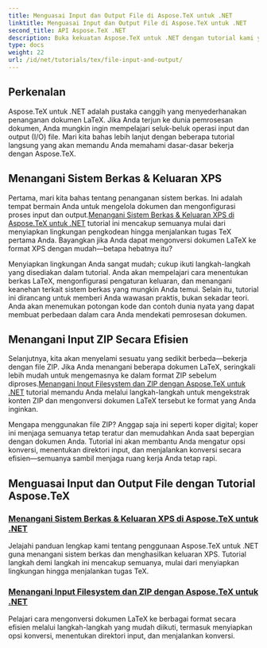 ```yaml
---
title: Menguasai Input dan Output File di Aspose.TeX untuk .NET
linktitle: Menguasai Input dan Output File di Aspose.TeX untuk .NET
second_title: API Aspose.TeX .NET
description: Buka kekuatan Aspose.TeX untuk .NET dengan tutorial kami yang mudah diikuti tentang input/output file dan pembuatan XPS untuk pemrosesan dokumen yang lancar.
type: docs
weight: 22
url: /id/net/tutorials/tex/file-input-and-output/
---
```

## Perkenalan

Aspose.TeX untuk .NET adalah pustaka canggih yang menyederhanakan penanganan dokumen LaTeX. Jika Anda terjun ke dunia pemrosesan dokumen, Anda mungkin ingin mempelajari seluk-beluk operasi input dan output (I/O) file. Mari kita bahas lebih lanjut dengan beberapa tutorial langsung yang akan memandu Anda memahami dasar-dasar bekerja dengan Aspose.TeX.

## Menangani Sistem Berkas & Keluaran XPS

Pertama, mari kita bahas tentang penanganan sistem berkas. Ini adalah tempat bermain Anda untuk mengelola dokumen dan mengonfigurasi proses input dan output.[Menangani Sistem Berkas & Keluaran XPS di Aspose.TeX untuk .NET](./handle-filesystem-and-xps-output/) tutorial ini mencakup semuanya mulai dari menyiapkan lingkungan pengkodean hingga menjalankan tugas TeX pertama Anda. Bayangkan jika Anda dapat mengonversi dokumen LaTeX ke format XPS dengan mudah—betapa hebatnya itu? 

Menyiapkan lingkungan Anda sangat mudah; cukup ikuti langkah-langkah yang disediakan dalam tutorial. Anda akan mempelajari cara menentukan berkas LaTeX, mengonfigurasi pengaturan keluaran, dan menangani keanehan terkait sistem berkas yang mungkin Anda temui. Selain itu, tutorial ini dirancang untuk memberi Anda wawasan praktis, bukan sekadar teori. Anda akan menemukan potongan kode dan contoh dunia nyata yang dapat membuat perbedaan dalam cara Anda mendekati pemrosesan dokumen.

## Menangani Input ZIP Secara Efisien

Selanjutnya, kita akan menyelami sesuatu yang sedikit berbeda—bekerja dengan file ZIP. Jika Anda menangani beberapa dokumen LaTeX, seringkali lebih mudah untuk mengemasnya ke dalam format ZIP sebelum diproses.[Menangani Input Filesystem dan ZIP dengan Aspose.TeX untuk .NET](./handle-filesystem-and-zip-inputs/) tutorial memandu Anda melalui langkah-langkah untuk mengekstrak konten ZIP dan mengonversi dokumen LaTeX tersebut ke format yang Anda inginkan.

Mengapa menggunakan file ZIP? Anggap saja ini seperti koper digital; koper ini menjaga semuanya tetap teratur dan memudahkan Anda saat bepergian dengan dokumen Anda. Tutorial ini akan membantu Anda mengatur opsi konversi, menentukan direktori input, dan menjalankan konversi secara efisien—semuanya sambil menjaga ruang kerja Anda tetap rapi. 

## Menguasai Input dan Output File dengan Tutorial Aspose.TeX
### [Menangani Sistem Berkas & Keluaran XPS di Aspose.TeX untuk .NET](./handle-filesystem-and-xps-output/)
Jelajahi panduan lengkap kami tentang penggunaan Aspose.TeX untuk .NET guna menangani sistem berkas dan menghasilkan keluaran XPS. Tutorial langkah demi langkah ini mencakup semuanya, mulai dari menyiapkan lingkungan hingga menjalankan tugas TeX.
### [Menangani Input Filesystem dan ZIP dengan Aspose.TeX untuk .NET](./handle-filesystem-and-zip-inputs/)
Pelajari cara mengonversi dokumen LaTeX ke berbagai format secara efisien melalui langkah-langkah yang mudah diikuti, termasuk menyiapkan opsi konversi, menentukan direktori input, dan menjalankan konversi.